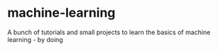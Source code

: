 # machine-learning
A bunch of tutorials and small projects to learn the basics of machine learning - by doing 
